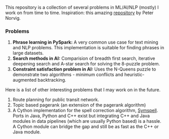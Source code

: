 This repository is a collection of several problems in ML/AI/NLP (mostly) I work on from time to time.
Inspiration: this amazing [repository](https://github.com/norvig/pytudes) by Peter Norvig.

### Problems
1. **Phrase learning in PySpark:** A very common use case for text mining and NLP problems.
This implementation is suitable for finding phrases in large datasets.
2. **Search methods in AI:** Comparision of breadth first search, iterative deepening search and
A-star search for solving the 8-puzzle problem.
3. **Constraint satisfaction problem in AI:** Uses the N-Queens puzzle to demonstrate two algorithms - minimum conflicts
and heuristic-augmented backtracking.

Here is a list of other interesting problems that I may work on in the future.
1. Route planning for public transit network.
2. Topic based pagerank (an extension of the pagerank algorithm)
3. A Cython implementation for the spell correction algorithm, [Symspell](https://github.com/wolfgarbe/SymSpell). Ports in
Java, Python and C++ exist but integrating C++ and Java modules in data pipelines (which are usually Python based) is a
hassle. A Cython module can bridge the gap and still be as fast as the C++ or Java module.
